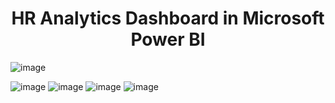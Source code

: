 <div align="center">

# HR Analytics Dashboard in Microsoft Power BI

</div>

<div align="justify">

![image](https://github.com/user-attachments/assets/36e27cfd-21b5-4774-a5fc-64be8fcbe9cb)

![image](https://github.com/user-attachments/assets/78925f64-5f7b-4be1-a3a6-f24d6eb69ce0)
![image](https://github.com/user-attachments/assets/31d70fa5-d755-4d29-9686-049acdf90d45)
![image](https://github.com/user-attachments/assets/186e5cdd-cc8d-40ad-ac55-e07b59513515)
![image](https://github.com/user-attachments/assets/c2655159-ef00-4100-9e73-127d0b354ada)
